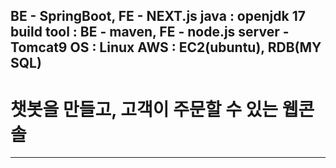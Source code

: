 BE - SpringBoot, FE - NEXT.js
java : openjdk 17
build tool : BE - maven, FE - node.js
server - Tomcat9
OS : Linux
AWS : EC2(ubuntu), RDB(MY SQL)
------------------------------------------

# 챗봇을 만들고, 고객이 주문할 수 있는 웹콘솔


------------------------------------------

